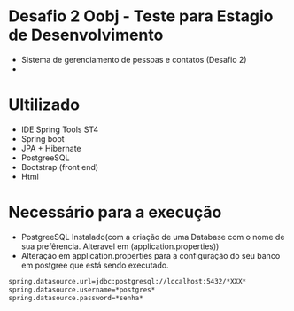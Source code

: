 # Desafio 2 Oobj - Teste para Estagio de Desenvolvimento


- Sistema de gerenciamento de pessoas e contatos (Desafio 2)
- 

# Ultilizado

  - IDE Spring Tools ST4
  - Spring boot
  - JPA + Hibernate
  - PostgreeSQL
  - Bootstrap (front end)
  - Html

# Necessário para a execução
  - PostgreeSQL Instalado(com a criação de uma Database com o nome de sua prefêrencia. Alteravel em (application.properties))
  - Alteração em application.properties para a configuração do seu banco em postgree que está sendo executado.
  
  ```sh
 spring.datasource.url=jdbc:postgresql://localhost:5432/*XXX*
spring.datasource.username=*postgres*
spring.datasource.password=*senha*
  ```
